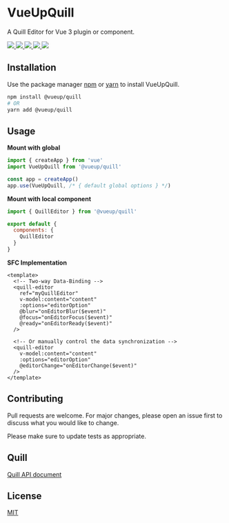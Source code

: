 # VueUpQuill

A Quill Editor for Vue 3 plugin or component.
<p>
  <a href="https://www.npmjs.com/package/@vueup/quill" alt="Version">
    <img src="https://img.shields.io/npm/v/@vueup/quill?color=blue">
  </a>
  <a href="https://www.npmjs.com/package/@vueup/quill" alt="Total downloads">
    <img src="https://img.shields.io/npm/dt/@vueup/quill">
  </a>
  <a href="https://www.npmjs.com/package/@vueup/quill" alt="License">
    <img src="https://img.shields.io/npm/l/@vueup/quill?color=orange">
  </a>
  <a href="https://www.npmjs.com/package/@vueup/quill" alt="Checks">
    <img src="https://img.shields.io/github/checks-status/vueup/vueup-quill/master?logo=github">
  </a>
  <a href="https://www.npmjs.com/package/@vueup/quill" alt="Last commit">
    <img src="https://img.shields.io/github/last-commit/vueup/vueup-quill?logo=github">
  </a>
 </p>

## Installation

Use the package manager [npm](https://www.npmjs.com/) or [yarn](https://yarnpkg.com/) to install VueUpQuill.

``` bash
npm install @vueup/quill
# OR
yarn add @vueup/quill
```

## Usage

**Mount with global**

``` javascript
import { createApp } from 'vue'
import VueUpQuill from '@vueup/quill'

const app = createApp()
app.use(VueUpQuill, /* { default global options } */)

```

**Mount with local component**

```javascript
import { QuillEditor } from '@vueup/quill'

export default {
  components: {
    QuillEditor
  }
}

```

**SFC Implementation**

``` vue
<template>
  <!-- Two-way Data-Binding -->
  <quill-editor
    ref="myQuillEditor"
    v-model:content="content"
    :options="editorOption"
    @blur="onEditorBlur($event)"
    @focus="onEditorFocus($event)"
    @ready="onEditorReady($event)"
  />

  <!-- Or manually control the data synchronization -->
  <quill-editor
    v-model:content="content"
    :options="editorOption"
    @editorChange="onEditorChange($event)"
  />
</template>
```

## Contributing
Pull requests are welcome. For major changes, please open an issue first to discuss what you would like to change.

Please make sure to update tests as appropriate.

## Quill
[Quill API document](https://quilljs.com/docs/quickstart/)

## License
[MIT](https://choosealicense.com/licenses/mit/)
